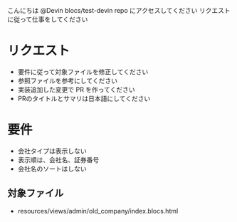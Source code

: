 こんにちは @Devin
blocs/test-devin repo にアクセスしてください
リクエストに従って仕事をしてください

# リクエスト
- 要件に従って対象ファイルを修正してください
- 参照ファイルを参考にしてください
- 実装追加した変更で PR を作ってください
- PRのタイトルとサマリは日本語にしてください

# 要件
- 会社タイプは表示しない
- 表示順は、会社名、証券番号
- 会社名のソートはしない

## 対象ファイル
- resources/views/admin/old_company/index.blocs.html
